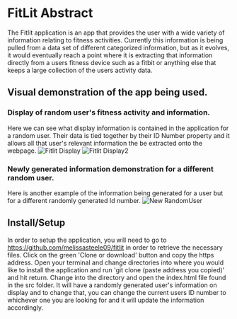 # FitLit Abstract

The Fitlit application is an app that provides the user with a wide variety of information relating to fitness activities.  Currently this information is being pulled from a data set of different categorized information, but as it evolves, it would eventually reach a point where it is extracting that information directly from a users fitness device such as a fitbit or anything else that keeps a large collection of the users activity data.
## Visual demonstration of the app being used.

### Display of random user's fitness activity and information.

Here we can see what display information is contained in the application for a random user. Their data is tied together by their ID Number property and it allows all that user's relevant information the be extracted onto the webpage.
![Fitlit Display](https://user-images.githubusercontent.com/51523262/74387953-edc83700-4df1-11ea-9425-6949f34d4fc1.png)
![Fitlit Display2](https://user-images.githubusercontent.com/51523262/74387957-ef91fa80-4df1-11ea-9e19-911d5ce4bb74.png)

### Newly generated information demonstration for a different random user.

Here is another example of the information being generated for a user but for a different randomly generated Id number.
![New RandomUser](https://user-images.githubusercontent.com/51523262/74388097-63340780-4df2-11ea-8c09-fcbbbd32fff8.png)

## Install/Setup

In order to setup the application, you will need to go to <https://github.com/melissasteele09/fitlit> in order to retrieve the necessary files.  Click on the green 'Clone or download' button and copy the https address.  Open your terminal and change directories into where you would like to install the application and run 'git clone (paste address you copied)' and hit return.  Change into the directory and open the index.html file found in the src folder.  It will have a randomly generated user's information on display and to change that, you can change the current users ID number to whichever one you are looking for and it will update the information accordingly.  
